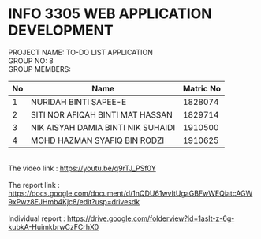 # INFO 3305 WEB APPLICATION DEVELOPMENT
PROJECT NAME: TO-DO LIST APPLICATION<br/>
GROUP NO: 8<br/>
GROUP MEMBERS:

| No | Name                               | Matric No |
|--- |----------------------------------- | ----------|
| 1  | NURIDAH BINTI SAPEE-E              | 1828074   |
| 2  | SITI NOR AFIQAH BINTI MAT HASSAN   | 1829714   |
| 3  | NIK AISYAH DAMIA BINTI NIK SUHAIDI | 1910500   |
| 4  | MOHD HAZMAN SYAFIQ BIN RODZI       | 1910625   |


<br> The video link : https://youtu.be/q9rTJ_PSf0Y</br>
<br> The report link : https://docs.google.com/document/d/1nQDU61wvItUgaGBFwWEQiatcAGW9xPwz8EJHmb4Kjc8/edit?usp=drivesdk</br>
<br> Individual report : https://drive.google.com/folderview?id=1asIt-z-6g-kubkA-HuimkbrwCzFCrhX0





